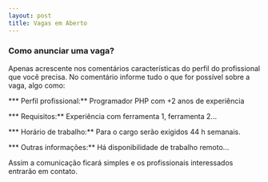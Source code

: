```yaml
---
layout: post
title: Vagas em Aberto
---
```


### Como anunciar uma vaga?

Apenas acrescente nos comentários características do perfil do profissional
que você precisa. No comentário informe tudo o que for possível sobre a vaga,
algo como:

*** Perfil profissional:** Programador PHP com +2 anos de experiência

*** Requisitos:** Experiência com ferramenta 1, ferramenta 2...

*** Horário de trabalho:** Para o cargo serão exigidos 44 h semanais.

*** Outras informações:** Há disponibilidade de trabalho remoto...

Assim a comunicação ficará simples e os profissionais interessados entrarão em
contato.

<br /><br /><br />